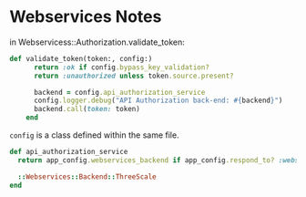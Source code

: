 # Webservices Notes

in Webservicess::Authorization.validate_token:
``` ruby
def validate_token(token:, config:)
      return :ok if config.bypass_key_validation?
      return :unauthorized unless token.source.present?

      backend = config.api_authorization_service
      config.logger.debug("API Authorization back-end: #{backend}")
      backend.call(token: token)
    end
```

`config` is a class defined within the same file.

```ruby
def api_authorization_service
  return app_config.webservices_backend if app_config.respond_to? :webservices_backend

  ::Webservices::Backend::ThreeScale
end
```
